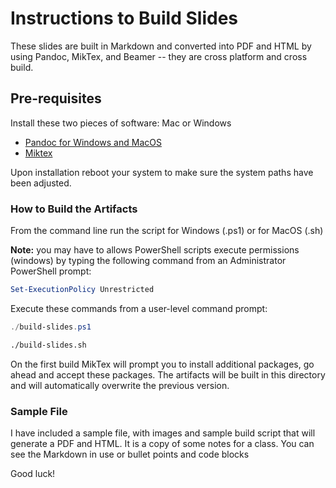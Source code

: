 # Instructions to Build Slides

These slides are built in Markdown and converted into PDF and HTML by using Pandoc, MikTex, and Beamer -- they are cross platform and cross build.

## Pre-requisites

Install these two pieces of software:  Mac or Windows

* [Pandoc for Windows and MacOS](https://github.com/jgm/pandoc/releases/tag/2.9.2.1 "Pandoc Download Website")
* [Miktex](https://miktex.org/download "Miktex download page")

Upon installation reboot your system to make sure the system paths have been adjusted.

### How to Build the Artifacts

From the command line run the script for Windows (.ps1) or for MacOS (.sh)

**Note:** you may have to allows PowerShell scripts execute permissions (windows) by typing the following command from an Administrator PowerShell prompt:

```powershell
Set-ExecutionPolicy Unrestricted
```

Execute these commands from a user-level command prompt:

```powershell
./build-slides.ps1
```

```bash
./build-slides.sh
```

On the first build MikTex will prompt you to install additional packages, go ahead and accept these packages.   The artifacts will be built in this directory and will automatically overwrite the previous version.

### Sample File

I have included a sample file, with images and sample build script that will generate a PDF and HTML.  It is a copy of some notes for a class.  You can see the Markdown in use or bullet points and code blocks

Good luck!